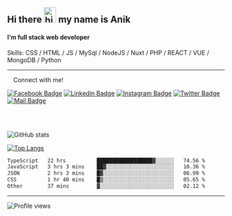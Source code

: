 ## Hi there <img src="https://user-images.githubusercontent.com/1303154/88677602-1635ba80-d120-11ea-84d8-d263ba5fc3c0.gif" width="28px" height="36" alt="hi"> my name is Anik

#### I’m full stack web developer

Skills:  CSS / HTML / JS / MySql / NodeJS / Nuxt / PHP / REACT / VUE / MongoDB / Python


---

&emsp;Connect with me!

<a href="https://www.facebook.com/anik.aritro" target="_blank">![Facebook Badge](https://img.shields.io/badge/Facebook-1877F2?style=for-the-badge&logo=facebook&logoColor=white)</a> [![Linkedin Badge](https://img.shields.io/badge/LinkedIn-0077B5?style=for-the-badge&logo=linkedin&logoColor=white)](https://www.linkedin.com/in/anik-hossain-dev) [![Instagram Badge](https://img.shields.io/badge/Instagram-E4405F?style=for-the-badge&logo=instagram&logoColor=white)](https://www.instagram.com/aritro.anik) [![Twitter Badge](https://img.shields.io/badge/Twitter-1DA1F2?style=for-the-badge&logo=twitter&logoColor=white)](https://twitter.com/AritroAnik) [![Mail Badge](https://img.shields.io/badge/Gmail-D14836?style=for-the-badge&logo=gmail&logoColor=white)](mailto:anik.wdev@gmail.com)

</br>
</br>


![GitHub stats](https://github-readme-stats.vercel.app/api?username=anik-hossain&show_icons=true&theme=monokai)

[![Top Langs](https://github-readme-stats.vercel.app/api/top-langs/?username=anik-hossain&layout=compact&theme=monokai)](https://github.com/anik-hossain)

<!--START_SECTION:waka-->

```txt
TypeScript   22 hrs          ██████████████████▓░░░░░░   74.56 %
JavaScript   3 hrs 3 mins    ██▓░░░░░░░░░░░░░░░░░░░░░░   10.36 %
JSON         2 hrs 3 mins    █▓░░░░░░░░░░░░░░░░░░░░░░░   06.99 %
CSS          1 hr 40 mins    █▒░░░░░░░░░░░░░░░░░░░░░░░   05.65 %
Other        37 mins         ▓░░░░░░░░░░░░░░░░░░░░░░░░   02.12 %
```

<!--END_SECTION:waka-->
---

![Profile views](https://gpvc.arturio.dev/anik-hossain)  
